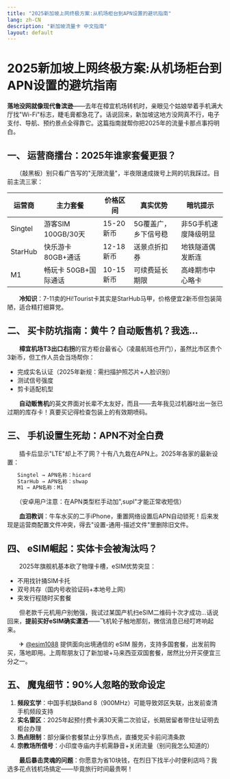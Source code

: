 ```yaml
---
title: "2025新加坡上网终极方案:从机场柜台到APN设置的避坑指南"
lang: zh-CN
description: "新加坡流量卡 中文指南"
layout: default
---
```

# 2025新加坡上网终极方案:从机场柜台到APN设置的避坑指南

**落地没网就像现代鲁滨逊**——去年在樟宜机场转机时，亲眼见个姑娘举着手机满大厅找"Wi-Fi"标志，睫毛膏都急花了。话说回来，新加坡这地方没网真不行，电子支付、导航、预约景点全得靠它。这篇指南就帮你把2025年的流量卡那点事捋明白。

## 一、 运营商擂台：2025年谁家套餐更狠？

　　（敲黑板）别只看广告写的"无限流量"，半夜限速成拨号上网的坑我踩过。目前主流三家：

| 运营商 | 主力套餐              | 价格区间     | 真实优势                     | 暗坑提示               |
|--------|-----------------------|--------------|------------------------------|------------------------|
| Singtel| 游客SIM 100GB/30天    | 15-20新币    | 5G覆盖广，乡下信号稳         | 非5G手机速度降级明显   |
| StarHub| 快乐游卡 80GB+通话    | 12-18新币    | 送景点折扣券                 | 地铁隧道偶发断连       |
| M1     | 畅玩卡 50GB+国际通话  | 10-15新币    | 可续费延长期限               | 高峰期市中心略卡       |

　　**冷知识**：7-11卖的Hi!Tourist卡其实是StarHub马甲，价格便宜2新币但包装简陋，适合精打细算党。

## 二、 买卡防坑指南：黄牛？自动贩售机？我选...

　　**樟宜机场T3出口右拐**的官方柜台最省心（凌晨航班也开门），虽然比市区贵个3新币，但工作人员会当场帮你：
- 完成实名认证（2025年新规：需扫描护照芯片+人脸识别）
- 测试信号强度
- 剪卡适配机型

　　**自动贩售机**的英文界面对长辈不太友好，而且——去年我见过机器吐出一张已过期的库存卡！真要买记得检查包装上的有效期喷码。

## 三、 手机设置生死劫：APN不对全白费

　　插卡后显示"LTE"却上不了网？十有八九栽在APN上。2025年各家的最新设置：
```markdown
　　Singtel → APN名称：hicard
　　StarHub → APN名称：shwap
　　M1 → APN名称：M1
```
　　（安卓用户注意：在APN类型栏手动加",supl"才能正常收短信）

　　**血泪教训**：牛车水买的二手iPhone，重置网络设置后APN自动锁死！后来发现是运营商配置文件冲突，得去"设置-通用-描述文件"里删除旧文件。

## 四、 eSIM崛起：实体卡会被淘汰吗？

　　2025年旗舰机基本砍了物理卡槽，eSIM优势突显：
- 不用找针捅SIM卡托
- 双号共存（国内号收验证码+本地号上网）
- 突发行程随时买套餐

　　但老款千元机用户别勉强，我试过某国产机扫eSIM二维码十次才成功...话说回来，**提前买好eSIM确实潇洒**——飞机轮子触地那刻，微信消息已经叮咚响起来。

　　✈ [@esim1088](https://t.me/s/esim1088) 提供面向出境通信的 eSIM 服务，支持多国套餐，出发前购买，落地即用。上周帮朋友订了新加坡+马来西亚双国套餐，居然比分开买便宜三分之一。

## 五、 魔鬼细节：90%人忽略的致命设定

1.  **频段玄学**：中国手机缺Band 8（900MHz）可能导致郊区失联，出发前查清手机频段支持
2.  **实名雷区**：2025年起预付费卡满30天需二次验证，长期居留者带住址证明去柜台办理
3.  **热点限制**：部分廉价套餐禁止分享热点，直播党买卡前问清条款
4.  **宗教场所信号**：小印度寺庙内手机需静音+关闭流量（别问我怎么知道的）

　　**最后暴击灵魂的问题**：你愿意为省10块钱，在烈日下找半小时便利店吗？我选多花点钱机场搞定——毕竟旅行时间最贵啊！